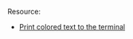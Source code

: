 

Resource:
- [Print colored text to the terminal](https://saturncloud.io/blog/how-to-print-colored-text-to-the-terminal/)



